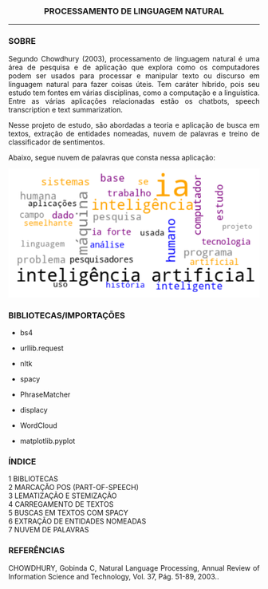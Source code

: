 


<h3> <center>PROCESSAMENTO DE LINGUAGEM NATURAL</center> </h3>
<hr size="1" width="100%" align="center" noshade> 



<h3> SOBRE </h3>


<p align = 'JUSTIFY'> Segundo Chowdhury (2003), processamento de linguagem natural é uma área de pesquisa e de aplicação que explora como os computadores podem ser usados para processar e manipular texto ou discurso em linguagem natural para fazer coisas úteis. Tem caráter híbrido, pois seu estudo tem fontes em várias disciplinas, como a computação e a linguística. Entre as várias aplicações relacionadas estão os chatbots, speech transcription e text summarization.
 </p>


<p align = 'JUSTIFY'>Nesse projeto de estudo, são abordadas a teoria e aplicação de busca em textos, extração de entidades nomeadas, nuvem de palavras e treino de classificador de sentimentos. </p>

<p align = 'JUSTIFY'>Abaixo, segue nuvem de palavras que consta nessa aplicação:</p>




<p align = 'CENTER'><img src="https://github.com/WMFrts/processamento-de-linguagem-natural/blob/main/nuvem_PLN.png?raw=true"></p>





<h3>BIBLIOTECAS/IMPORTAÇÕES</h3>


* bs4 

* urllib.request  
 
* nltk   

* spacy

* PhraseMatcher

* displacy

* WordCloud

* matplotlib.pyplot



<h3>ÍNDICE</h3>

<dl>
<dt>1 BIBLIOTECAS</dt>
<dt>2 MARCAÇÃO POS (PART-OF-SPEECH)</dt>
<dt>3 LEMATIZAÇÃO E STEMIZAÇÃO</dt>
<dt>4 CARREGAMENTO DE TEXTOS</dt>
<dt>5 BUSCAS EM TEXTOS COM SPACY</dt>
<dt>6 EXTRAÇÃO DE ENTIDADES NOMEADAS</dt>
<dt>7 NUVEM DE PALAVRAS</dt>
</dl>


<h3>REFERÊNCIAS</h3>

<p align = 'JUSTIFY'>CHOWDHURY, Gobinda C, Natural Language Processing, Annual Review of Information Science and Technology, Vol. 37, Pág. 51-89, 2003..</p>




